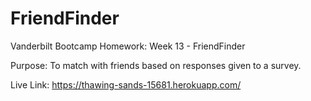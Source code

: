 # FriendFinder
Vanderbilt Bootcamp Homework: Week 13 - FriendFinder

Purpose:
To match with friends based on responses given to a survey.

Live Link: https://thawing-sands-15681.herokuapp.com/